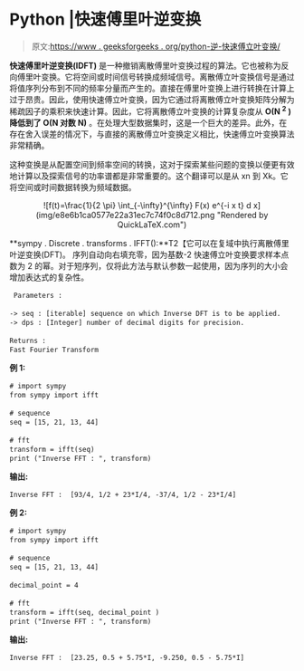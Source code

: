 # Python |快速傅里叶逆变换

> 原文:[https://www . geeksforgeeks . org/python-逆-快速傅立叶变换/](https://www.geeksforgeeks.org/python-inverse-fast-fourier-transformation/)

**快速傅里叶逆变换(IDFT)** 是一种撤销离散傅里叶变换过程的算法。它也被称为反向傅里叶变换。它将空间或时间信号转换成频域信号。离散傅立叶变换信号是通过将值序列分布到不同的频率分量而产生的。直接在傅里叶变换上进行转换在计算上过于昂贵。因此，使用快速傅立叶变换，因为它通过将离散傅立叶变换矩阵分解为稀疏因子的乘积来快速计算。因此，它将离散傅立叶变换的计算复杂度从 **O(N <sup>2</sup> )降低到了 O(N 对数 N)** 。在处理大型数据集时，这是一个巨大的差异。此外，在存在舍入误差的情况下，与直接的离散傅立叶变换定义相比，快速傅立叶变换算法非常精确。

这种变换是从配置空间到频率空间的转换，这对于探索某些问题的变换以便更有效地计算以及探索信号的功率谱都是非常重要的。这个翻译可以是从 xn 到 Xk。它将空间或时间数据转换为频域数据。

<center>![f(t)=\frac{1}{2 \pi} \int_{-\infty}^{\infty} F(x) e^{-i x t} d x](img/e8e6b1ca0577e22a31ec7c74f0c8d712.png "Rendered by QuickLaTeX.com")</center>

**sympy . Discrete . transforms . IFFT():**T2【它可以在复域中执行离散傅里叶逆变换(DFT)。
序列自动向右填充零，因为基数-2 快速傅立叶变换要求样本点数为 2 的幂。对于短序列，仅将此方法与默认参数一起使用，因为序列的大小会增加表达式的复杂性。

```
 Parameters : 

-> seq : [iterable] sequence on which Inverse DFT is to be applied.
-> dps : [Integer] number of decimal digits for precision.

Returns : 
Fast Fourier Transform

```

**例 1:**

```
# import sympy 
from sympy import ifft

# sequence 
seq = [15, 21, 13, 44]

# fft
transform = ifft(seq)
print ("Inverse FFT : ", transform)
```

**输出:**

```
Inverse FFT :  [93/4, 1/2 + 23*I/4, -37/4, 1/2 - 23*I/4]
```

**例 2:**

```
# import sympy 
from sympy import ifft

# sequence 
seq = [15, 21, 13, 44]

decimal_point = 4

# fft
transform = ifft(seq, decimal_point )
print ("Inverse FFT : ", transform)
```

**输出:**

```
Inverse FFT :  [23.25, 0.5 + 5.75*I, -9.250, 0.5 - 5.75*I]

```